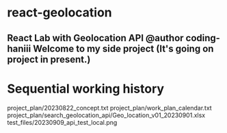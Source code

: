 # react-geolocation
React Lab with Geolocation API
@author coding-haniii
Welcome to my side project (It's going on project in present.)
-------------------------------------------------------
# Sequential working history

project_plan/20230822_concept.txt
project_plan/work_plan_calendar.txt
project_plan/search_geolocation_api/Geo_location_v01_20230901.xlsx 
test_files/20230909_api_test_local.png
